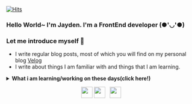 <span align='center'>[![Hits](https://hits.seeyoufarm.com/api/count/incr/badge.svg?url=https%3A%2F%2Fgithub.com%2FDevJayden%2Fhit-counter)](https://hits.seeyoufarm.com)</span>

### Hello World~ I'm Jayden. I'm a FrontEnd developer (●'◡'●)
  
### Let me introduce myself 🤟 
* I write regular blog posts, most of which you will find on my personal blog [Velog](https://velog.io/@jayden)<br>
* I write about things I am familiar with and things that I am learning. 

<details>
 <summary><strong>What i am learning/working on these days(click here!)</strong></summary>
   ✔️ JavaScript <br/>
   ✔️ TypeScript <br/>
   ✔️ React <br/>
   ✔️ Node.js & Express <br/>
</details>

<p align='center'>
<a href="https://velog.io/@jayden"><img height="30" src="https://user-images.githubusercontent.com/51406753/89021271-356c5c00-d35b-11ea-9262-4fe352600429.png"></a>
<a href="https://www.instagram.com/jayden_developer/?hl=ko"><img height="30" src="https://github.com/singhkshitij/singhkshitij/blob/master/instagram.png?raw=true"></a>&nbsp;&nbsp;
<a href="mailto:jayden@gmail.com"><img height="30" src="https://github.com/singhkshitij/singhkshitij/blob/master/mail.png?raw=true"></a>
</p>
